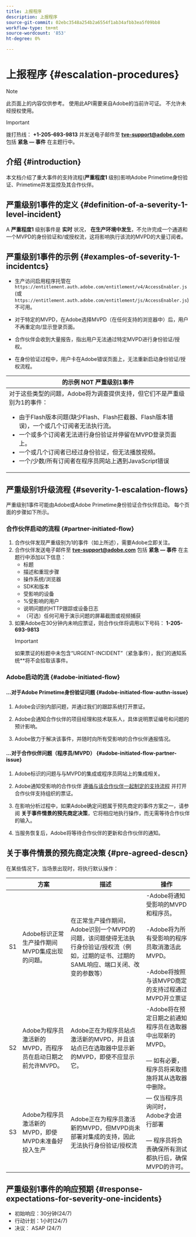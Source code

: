 ```yaml
---
title: 上报程序
description: 上报程序
source-git-commit: 02ebc3548a254b2a6554f1ab34afbb3ea5f09bb8
workflow-type: tm+mt
source-wordcount: '853'
ht-degree: 0%

---
```


# 上报程序 {#escalation-procedures}

>[!NOTE]
>
>此页面上的内容仅供参考。 使用此API需要来自Adobe的当前许可证。 不允许未经授权使用。

>[!IMPORTANT]
> 
>拨打热线： **+1-205-693-9813** 并发送电子邮件至 **tve-support@adobe.com** 包括 **紧急 — 事件** 在主题行中。

## 介绍 {#introduction}

本文档介绍了重大事件的支持流程(**严重程度1** 级别)影响Adobe Primetime身份验证、Primetime并发监控及其合作伙伴。


## 严重级别1事件的定义 {#definition-of-a-severity-1-level-incident}

A **严重程度1** 级别事件是 **实时** 状况， **在生产环境中发生**，不允许完成一个通道和一个MVPD的身份验证和/或授权流，这将影响执行该流的MVPD的大量订阅者。


## 严重级别1事件的示例 {#examples-of-severity-1-incidentcs}

* 生产访问启用程序托管在  `https://entitlement.auth.adobe.com/entitlement/v4/AccessEnabler.js` (或 `https://entitlement.auth.adobe.com/entitlement/js/AccessEnabler.js`)不可用。

* 对于特定的MVPD，在Adobe选择MVPD（在任何支持的浏览器中）后，用户不再重定向/显示登录页面。

* 合作伙伴会收到大量报告，指出用户无法通过特定MVPD进行身份验证/授权。

* 在身份验证过程中，用户卡在Adobe错误页面上，无法重新启动身份验证/授权流程。


| 的示例 **NOT** 严重级别1事件 |
|---|
| 对于这些类型的问题，Adobe将为调查提供支持，但它们不是严重级别为1的事件：<ul><li>由于Flash版本问题(缺少Flash、Flash拦截器、Flash版本错误)，一个或几个订阅者无法执行流。</li><li>一个或多个订阅者无法进行身份验证并停留在MVPD登录页面上。</li><li>一个或几个订阅者已经过身份验证，但无法播放视频。</li><li>一个/少数/所有订阅者在程序员网站上遇到JavaScript错误</li></ul> |

## 严重级别1升级流程 {#severity-1-escalation-flows}

严重级别1事件可能由Adobe或Adobe Primetime身份验证合作伙伴启动。 每个页面的步骤如下所示。

### 合作伙伴启动的流程 {#partner-initiated-flow}

1. 合作伙伴发现严重级别为1的事件（如上所述），需要Adobe立即关注。
1. 合作伙伴发送电子邮件至 **tve-support@adobe.com** 包括 **紧急 — 事件** 在主题行中添加以下信息：
   * 标题
   * 描述和重现步骤
   * 操作系统/浏览器
   * SDK和版本
   * 受影响的设备
   * %受影响的用户
   * 说明问题的HTTP跟踪或设备日志
   * （可选）任何可用于演示问题的屏幕截图或视频捕获
1. 如果Adobe在30分钟内未响应票证，则合作伙伴将调用以下号码：
   **1-205-693-9813**
   >[!IMPORTANT]
   >如果票证的标题中未包含“URGENT-INCIDENT”（紧急事件），我们的通知系统**将不会拾取该事件。

### Adobe启动的流 {#adobe-initiated-flow}

#### ...对于Adobe Primetime身份验证问题 {#adobe-initiated-flow-authn-issue}

1. Adobe会识别内部问题，并通过我们的跟踪系统打开票证。

1. Adobe会通知合作伙伴的项目经理和技术联系人，具体说明票证编号和问题的预计影响。

1. Adobe致力于解决该事件，并随时向所有受影响的合作伙伴通报情况。

#### ...对于合作伙伴问题（程序员/MVPD） {#adobe-initiated-flow-partner-issue}

1. Adobe标识的问题与与MVPD的集成或程序员网站上的集成相关。

1. Adobe通知受影响的合作伙伴 <u>遵循与该合作伙伴一起制定的支持流程</u> 并打开合作伙伴支持组织的票证。

1. 在影响分析过程中，如果Adobe确定问题属于预先商定的事件方案之一，请参阅 **关于事件情景的预先商定决策**，它将相应地执行操作，而无需等待合作伙伴的输入。

1. 当服务恢复后，Adobe将等待合作伙伴的更新和合作伙伴的通知。

## 关于事件情景的预先商定决策 {#pre-agreed-descn}

在某些情况下，当场景出现时，将执行默认操作：

|   | 方案 | 描述 | 操作 |
|---|---|---|---|
| S1 | Adobe标识正常生产操作期间MVPD集成出现的问题。 | 在正常生产操作期间，Adobe识别一个MVPD的问题，该问题使得无法执行身份验证/授权流（例如，过期的证书、过期的SAML响应、端口关闭、改变的参数等） | -Adobe将通知受影响的MVPD和程序员。  </br> </br> -Adobe将为所有受影响的程序员取消激活此MVPD。 </br> </br> -Adobe将按照与该MVPD商定的支持过程通过MVPD开立票证 |
| S2 | Adobe为程序员激活新的MVPD，而程序员在启动日期之前允许MVPD。 | Adobe正在为程序员站点激活新的MVPD，并且该站点已在选取器中显示新的MVPD，即使不应显示它。 | -Adobe将在预定日期之前通知程序员在选取器中出现新的MVPD。 </br> </br>   — 如有必要，程序员将采取措施将其从选取器中删除。 |
| S3 | Adobe为程序员激活新的MVPD，即使MVPD未准备好投入生产 | Adobe正在为程序员激活新的MVPD，但MVPD尚未部署对集成的支持，因此无法执行身份验证/授权流 |  — 仅当程序员询问时，Adobe才会进行部署 </br> </br>  — 程序员将负责确保所有测试都执行后，确保MVPD的许可。 |

## 严重级别1事件的响应预期 {#response-expectations-for-severity-one-incidents}

* 初始响应：30分钟(24/7)
* 行动计划：1小时(24/7)
* 决议： ASAP (24/7)
